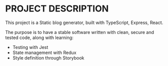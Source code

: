 # PROJECT DESCRIPTION

This project is a Static blog generator, built with TypeScript, Express, React.

The purpose is to have a stable software written with clean, secure and tested code, along with learning:
- Testing with Jest
- State management with Redux
- Style definition through Storybook
